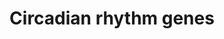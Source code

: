---
annotations:
- id: PW:0000004
  parent: regulatory pathway
  type: Pathway Ontology
  value: regulatory pathway
authors:
- Fehrhart
- Mkutmon
- Ddigles
- Khanspers
- DeSl
- Eweitz
description: This is currently not a pathway but a list of circadian rhythm related
  genes and proteins. The source for this information is the gene ontology. The genes
  and proteins were filtered for "circadian rhythm" annotation (taxon = homo sapiens).
  According to supplementary information they were clustered in major (neurotransmitters,
  hormons, appetite regulation and immune system) and minor groups.  Proteins on this
  pathway have targeted assays available via the [https://assays.cancer.gov/available_assays?wp_id=WP3594
  CPTAC Assay Portal]
last-edited: 2021-05-22
ndex: fe387531-8b66-11eb-9e72-0ac135e8bacf
organisms:
- Homo sapiens
redirect_from:
- /index.php/Pathway:WP3594
- /instance/WP3594
revision: null
schema-jsonld:
- '@context': https://schema.org/
  '@id': https://wikipathways.github.io/pathways/WP3594.html
  '@type': Dataset
  creator:
    '@type': Organization
    name: WikiPathways
  description: This is currently not a pathway but a list of circadian rhythm related
    genes and proteins. The source for this information is the gene ontology. The
    genes and proteins were filtered for "circadian rhythm" annotation (taxon = homo
    sapiens). According to supplementary information they were clustered in major
    (neurotransmitters, hormons, appetite regulation and immune system) and minor
    groups.  Proteins on this pathway have targeted assays available via the [https://assays.cancer.gov/available_assays?wp_id=WP3594
    CPTAC Assay Portal]
  keywords:
  - AANAT
  - ADA
  - ADCY1
  - ADIPOQ
  - ADORA1
  - ADORA2A
  - AGRP
  - AHCY
  - AHR
  - ARNT
  - ARNT2
  - ARNTL
  - ARNTL2
  - ATF4
  - ATF5
  - ATOH7
  - AVP
  - BHLHE40
  - BHLHE41
  - BTBD9
  - BTRC
  - C1orf51
  - CARTPT
  - CCAR2
  - CDK4
  - CHRM1
  - CHRNB2
  - CIART
  - CIPC
  - CLDN4
  - CLOCK
  - CPT1A
  - CREB1
  - CREM
  - CRH
  - CRTC1
  - CRX
  - CRY1
  - CRY2
  - CSNK1D
  - CSNK1E
  - CST3
  - CUL1
  - DBP
  - DDC
  - DDX5
  - DHX9
  - DRD1
  - DRD2
  - DRD3
  - DRD4
  - DYRK1A
  - EGR1
  - EGR3
  - EP300
  - EZH2
  - F7
  - FAS
  - FBXL21
  - FBXL3
  - FBXW11
  - GFPT1
  - GHRH
  - GHRL
  - GNA11
  - GNAQ
  - GSK3B
  - HCRTR1
  - HCRTR2
  - HDAC1
  - HDAC2
  - HDAC3
  - HEBP1
  - HNF1B
  - HNRNPD
  - HNRNPU
  - HOMER1
  - HS3ST2
  - HTR7
  - ID2
  - ID3
  - ID4
  - IL6
  - JUN
  - JUND
  - KCND2
  - KCNH7
  - KCNMA1
  - KDM5A
  - KLF10
  - KLF9
  - KMT2A
  - LEP
  - LGR4
  - MAGED1
  - MAGEL2
  - MAPK10
  - MAPK8
  - MAPK9
  - MC3R
  - METTL3
  - MTA1
  - MTNR1A
  - MTNR1B
  - MTTP
  - MYBBP1A
  - NAGLU
  - NAMPT
  - NCOA2
  - NCOR1
  - NFIL3
  - NGFR
  - NKX2-1
  - NLGN1
  - NMS
  - NOCT
  - NONO
  - NOS2
  - NPAS2
  - NPS
  - NPY2R
  - NR1D1
  - NR1D2
  - NR1H3
  - NR2F6
  - NRIP1
  - NTRK1
  - NTRK3
  - OGT
  - OPN3
  - OPN4
  - OPRL1
  - PASD1
  - PAX4
  - PER1
  - PER2
  - PER3
  - PHLPP1
  - PML
  - PPARA
  - PPARG
  - PPARGC1A
  - PPP1CA
  - PPP1CB
  - PPP1CC
  - PRF1
  - PRKAA1
  - PRKAA2
  - PRKCDBP
  - PRKCG
  - PRKDC
  - PRKG2
  - PRMT5
  - PROK1
  - PROK2
  - PROKR1
  - PROKR2
  - PROX1
  - PSPC1
  - PTEN
  - PTGDS
  - Q59FM5
  - RAI1
  - RBM4
  - RBM4B
  - RELB
  - ROCK2
  - RORA
  - RORB
  - RORC
  - RPS27A
  - SERPINE1
  - SETX
  - SFPQ
  - SFTPC
  - SIK1
  - SIN3A
  - SIRT1
  - SIX3
  - SKP1
  - SLC6A4
  - SLC9A3
  - SOX14
  - SREBF1
  - STAR
  - SUV39H1
  - SUV39H2
  - TH
  - THRAP3
  - TIMELESS
  - TNFRSF11A
  - TOP1
  - TOP2A
  - TP53
  - TPH1
  - TPH2
  - TYMS
  - UBA52
  - UBC
  - UBE3A
  - USP2
  - UTS2
  - UTS2R
  - ZFHX3
  license: CC0
  name: Circadian rhythm genes
seo: CreativeWork
title: Circadian rhythm genes
wpid: WP3594
---